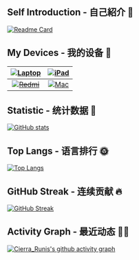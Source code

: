 ## Self Introduction - 自己紹介 👋

[![Readme Card](https://github-readme-stats.vercel.app/api/pin/?username=Cierra-Runis&repo=cierra-runis.github.io&show_icons=true&title_color=fff&icon_color=ff8000&text_color=9f9f9f&bg_color=22272E&border_radius=16)](https://note-of-me.top)

## My Devices - 我的设备 📱

|          [![Laptop](https://img.shields.io/badge/Lenovo%20Legion%205-black?style=flat-square&logo=lenovo&logoColor=white)](https://www.lenovo.com/)          | [![iPad](https://img.shields.io/badge/iPad%20Pro%202021%2011inch-black?style=flat-square&logo=apple)](https://www.apple.com/ipad-pro/) |
| :----------------------------------------------------------------------------------------------------------------------------------------------------------: | :------------------------------------------------------------------------------------------------------------------------------------: |
| ~~[![Redmi](https://img.shields.io/badge/Redmi%20K70-black?style=flat-square&logoColor=white&logo=android)](https://www.mi.com/global/product-list/redmi/)~~ | [![Mac](https://img.shields.io/badge/Mac%20Mini%20M2-black?style=flat-square&logo=apple&logoColor=white)](https://www.apple.com/mac/)  |

## Statistic - 统计数据 📖

[![GitHub stats](https://github-readme-stats.vercel.app/api?username=Cierra-Runis&show_icons=true&title_color=fff&icon_color=ff8000&text_color=9f9f9f&bg_color=22272E&count_private=true&border_radius=16)](https://github.com/anuraghazra/github-readme-stats)

## Top Langs - 语言排行 🌞

[![Top Langs](https://github-readme-stats.vercel.app/api/top-langs/?username=Cierra-Runis&show_icons=true&title_color=fff&icon_color=ff8000&text_color=9f9f9f&bg_color=22272E&layout=compact&langs_count=10&border_radius=16&size_weight=0.7&count_weight=0.3&hide=cmake,c%2B%2B)](https://github.com/anuraghazra/github-readme-stats)

## GitHub Streak - 连续贡献 🔥

[![GitHub Streak](https://streak-stats.demolab.com/?user=Cierra-Runis&theme=dark&background=22272E&border_radius=16)](https://git.io/streak-stats)

## Activity Graph - 最近动态 🏃🏻

[![Cierra_Runis's github activity graph](https://github-readme-activity-graph.vercel.app/graph?username=Cierra-Runis&bg_color=22272E&color=9f9f9f&title_color=fff&line=ff8000&point=ff8000&radius=16)](https://github.com/ashutosh00710/github-readme-activity-graph)
